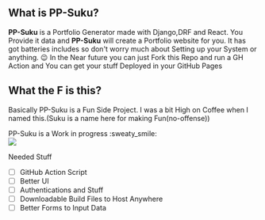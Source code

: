 ## What is PP-Suku?
**PP-Suku** is a Portfolio Generator made with Django,DRF and React. You Provide it data and **PP-Suku** will create a Portfolio website for you. It has got batteries includes so don't worry much about Setting up your System or anything. :wink: In the Near future you can just Fork this Repo and run a GH Action and You can get your stuff Deployed in your GitHub Pages

## What the F is this?
Basically PP-Suku is a Fun Side Project. I was a bit High on Coffee when I named this.(Suku is a name here for making Fun(no-offense))     

PP-Suku is a Work in progress :sweaty_smile:        
![](Peek%202019-09-09%2012-15.gif)

Needed Stuff
- [ ] GitHub Action Script
- [ ] Better UI
- [ ] Authentications and Stuff
- [ ] Downloadable Build Files to Host Anywhere
- [ ] Better Forms to Input Data
